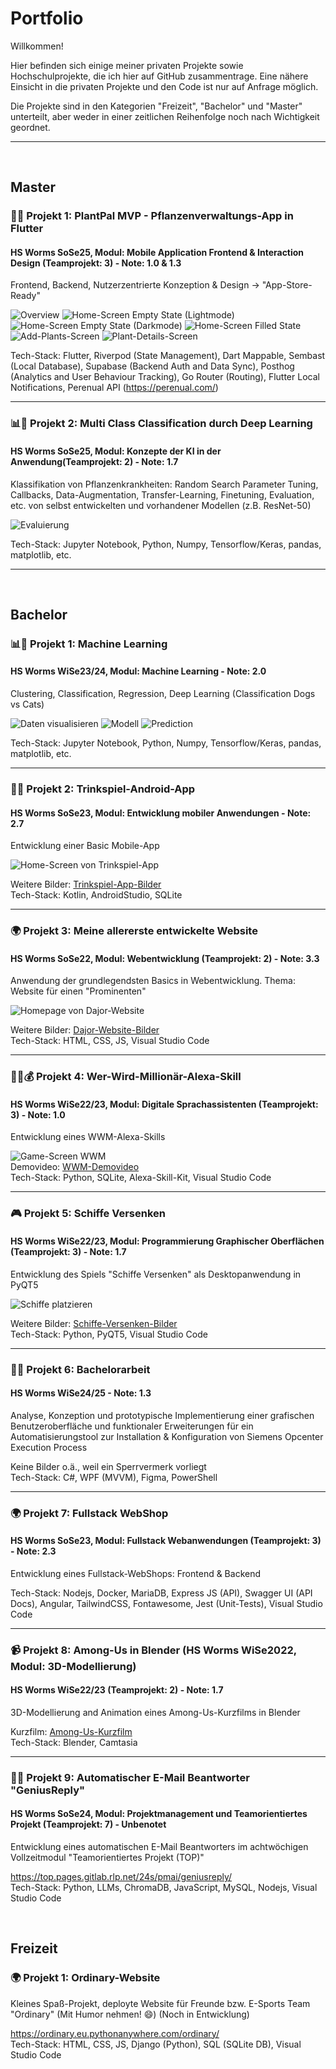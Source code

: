 # Portfolio

Willkommen!

Hier befinden sich einige meiner privaten Projekte sowie Hochschulprojekte, die ich hier auf GitHub zusammentrage. Eine nähere Einsicht in die privaten Projekte und den Code ist nur auf Anfrage möglich.

Die Projekte sind in den Kategorien "Freizeit", "Bachelor" und "Master" unterteilt, aber weder in einer zeitlichen Reihenfolge noch nach Wichtigkeit geordnet.

---

<br>

## Master

### 📱🍃 Projekt 1: PlantPal MVP - Pflanzenverwaltungs-App in Flutter
#### HS Worms SoSe25, Modul: Mobile Application Frontend & Interaction Design (Teamprojekt: 3) - Note: 1.0 & 1.3 

Frontend, Backend, Nutzerzentrierte Konzeption & Design -> "App-Store-Ready"

![Overview](media/PlantPal/PlantPal_Overview.png) 
![Home-Screen Empty State (Lightmode)](media/PlantPal/PlantPal_Home_LightMode.png) 
![Home-Screen Empty State (Darkmode)](media/PlantPal/PlantPal_Home_DarkMode.png)
![Home-Screen Filled State](media/PlantPal/PlantPal_OwnPlants_Sorted_By_Location.png)
![Add-Plants-Screen](media/PlantPal/PlantPal_AddPlants.png)
![Plant-Details-Screen](media/PlantPal/PlantPal_PlantDetails.png)


Tech-Stack: Flutter, Riverpod (State Management), Dart Mappable, Sembast (Local Database), Supabase (Backend Auth and Data Sync), Posthog (Analytics and User Behaviour Tracking), Go Router (Routing), Flutter Local Notifications, Perenual API (https://perenual.com/)

---

### 📊🤖 Projekt 2: Multi Class Classification durch Deep Learning
#### HS Worms SoSe25, Modul: Konzepte der KI in der Anwendung(Teamprojekt: 2) - Note: 1.7

Klassifikation von Pflanzenkrankheiten: Random Search Parameter Tuning, Callbacks, Data-Augmentation, Transfer-Learning, Finetuning, Evaluation, etc. von selbst entwickelten und vorhandener Modellen (z.B. ResNet-50)

![Evaluierung](media/KI%20Konzepte%20in%20der%20Anwendung/Evaluation_Model_Accuracy.png)

Tech-Stack: Jupyter Notebook, Python, Numpy, Tensorflow/Keras, pandas, matplotlib, etc.

---

<br>

## Bachelor

### 📊🤖 Projekt 1: Machine Learning
#### HS Worms WiSe23/24, Modul: Machine Learning - Note: 2.0 

Clustering, Classification, Regression, Deep Learning (Classification Dogs vs Cats)

![Daten visualisieren](media/Machine%20Learning/1_code_deep_learning.png) 
![Modell](media/Machine%20Learning/2_code_deep_learning.png) 
![Prediction](media/Machine%20Learning/5_code_deep_learning.png) 

Tech-Stack: Jupyter Notebook, Python, Numpy, Tensorflow/Keras, pandas, matplotlib, etc.

---



### 📱🍻 Projekt 2: Trinkspiel-Android-App
#### HS Worms SoSe23, Modul: Entwicklung mobiler Anwendungen - Note: 2.7

Entwicklung einer Basic Mobile-App
  
![Home-Screen von Trinkspiel-App](media/Trinkspiel-App/home_screen.png)  
  
Weitere Bilder: [Trinkspiel-App-Bilder](media/Trinkspiel-App/)  
Tech-Stack: Kotlin, AndroidStudio, SQLite


---

  

### 🌍 Projekt 3: Meine allererste entwickelte Website
#### HS Worms SoSe22, Modul: Webentwicklung (Teamprojekt: 2) - Note: 3.3

Anwendung der grundlegendsten Basics in Webentwicklung. Thema: Website für einen "Prominenten"

![Homepage von Dajor-Website](media/Dajor-Website/homepage.png)  

Weitere Bilder: [Dajor-Website-Bilder](media/Dajor-Website/)  
Tech-Stack: HTML, CSS, JS, Visual Studio Code  


---

  

### 🤖🎤💰 Projekt 4: Wer-Wird-Millionär-Alexa-Skill
#### HS Worms WiSe22/23, Modul: Digitale Sprachassistenten (Teamprojekt: 3) - Note: 1.0

Entwicklung eines WWM-Alexa-Skills
  
![Game-Screen WWM](media/Alexa-Skill/game_screen_500€_frage.png/)  
Demovideo: [WWM-Demovideo](media/Alexa-Skill/Skill%20Showcase%20WWM.mp4)  
Tech-Stack: Python, SQLite, Alexa-Skill-Kit, Visual Studio Code

  
---

  

### 🎮 Projekt 5: Schiffe Versenken 
#### HS Worms WiSe22/23, Modul: Programmierung Graphischer Oberflächen (Teamprojekt: 3) - Note: 1.7

Entwicklung des Spiels "Schiffe Versenken" als Desktopanwendung in PyQT5 

![Schiffe platzieren](media/Schiffe-Versenken/place_ships_on_board.png/)  

Weitere Bilder: [Schiffe-Versenken-Bilder](media/Schiffe-Versenken/)  
Tech-Stack: Python, PyQT5, Visual Studio Code

  
---

  

### ✍🏻 Projekt 6: Bachelorarbeit  
#### HS Worms WiSe24/25 - Note: 1.3 

Analyse, Konzeption und prototypische Implementierung einer grafischen Benutzeroberfläche und funktionaler Erweiterungen für ein Automatisierungstool zur Installation & Konfiguration von Siemens Opcenter Execution Process

Keine Bilder o.ä., weil ein Sperrvermerk vorliegt  
Tech-Stack: C#, WPF (MVVM), Figma, PowerShell

  
---

  

### 🌍 Projekt 7: Fullstack WebShop
#### HS Worms SoSe23, Modul: Fullstack Webanwendungen (Teamprojekt: 3) - Note: 2.3

Entwicklung eines Fullstack-WebShops: Frontend & Backend

Tech-Stack: Nodejs, Docker, MariaDB, Express JS (API), Swagger UI (API Docs), Angular, TailwindCSS, Fontawesome, Jest (Unit-Tests), Visual Studio Code

  
---

  

### 📹 Projekt 8: Among-Us in Blender (HS Worms WiSe2022, Modul: 3D-Modellierung)
#### HS Worms WiSe22/23 (Teamprojekt: 2) - Note: 1.7

3D-Modellierung and Animation eines Among-Us-Kurzfilms in Blender

Kurzfilm: [Among-Us-Kurzfilm](media/Among-Us/AmongUsIncidentFilm.mp4)  
Tech-Stack: Blender, Camtasia  
  
---

  

### 🤖📧 Projekt 9: Automatischer E-Mail Beantworter "GeniusReply"
#### HS Worms SoSe24, Modul: Projektmanagement und Teamorientiertes Projekt (Teamprojekt: 7) - Unbenotet 

Entwicklung eines automatischen E-Mail Beantworters im achtwöchigen Vollzeitmodul "Teamorientiertes Projekt (TOP)"

https://top.pages.gitlab.rlp.net/24s/pmai/geniusreply/  
Tech-Stack: Python, LLMs, ChromaDB, JavaScript, MySQL, Nodejs, Visual Studio Code

  

<br>

## Freizeit

### 🌍 Projekt 1: Ordinary-Website

Kleines Spaß-Projekt, deployte Website für Freunde bzw. E-Sports Team "Ordinary" (Mit Humor nehmen! 😄) (Noch in Entwicklung)

https://ordinary.eu.pythonanywhere.com/ordinary/  
Tech-Stack: HTML, CSS, JS, Django (Python), SQL (SQLite DB), Visual Studio Code

